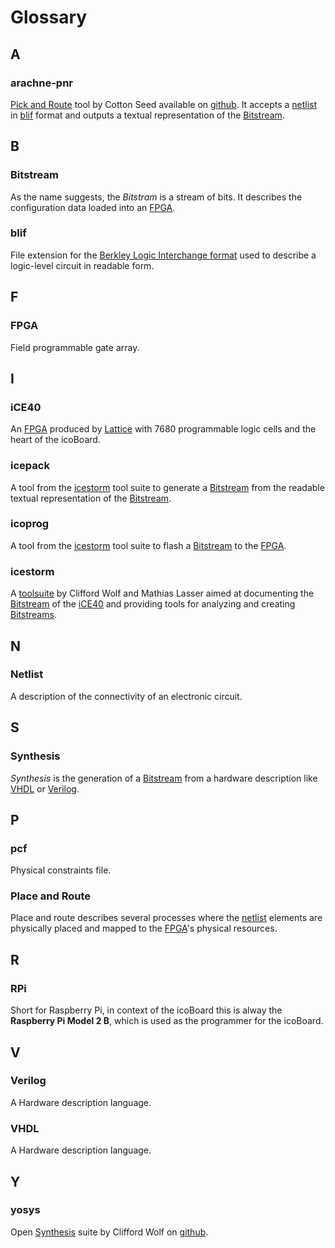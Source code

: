# Glossary

## A
### arachne-pnr
[Pick and Route](#Pick_and_Route) tool by Cotton Seed available on [github](https://github.com/cseed/arachne-pnr). It accepts a [netlist](#Netlist) in [blif](#blif) format and outputs a textual representation of the [Bitstream](#Bitstream).

## B

### Bitstream
As the name suggests, the *Bitstram* is a stream of bits. It describes the configuration data loaded into an [FPGA](#FPGA).

### blif
File extension for the [Berkley Logic Interchange format](https://www.ece.cmu.edu/~ee760/760docs/blif.pdf) used to describe a logic-level circuit in readable form.

## F

### FPGA
Field programmable gate array.

## I

### iCE40
An [FPGA](#FPGA) produced by [Lattice](http://www.latticesemi.com/Products/FPGAandCPLD/iCE40.aspx) with 7680 programmable logic cells and the heart of the icoBoard.

### icepack
A tool from the [icestorm](#icestorm) tool suite to generate a [Bitstream](#Bitstram) from the readable textual representation of the [Bitstream](#Bitstram).

### icoprog
A tool from the [icestorm](#icestorm) tool suite to flash a [Bitstream](#Bitstram) to the [FPGA](#FPGA).

### icestorm
A [toolsuite](http://www.clifford.at/icestorm/) by Clifford Wolf and Mathias Lasser aimed at documenting the [Bitstream](#Bitstram) of the [iCE40](#iCE40) and providing tools for analyzing and creating [Bitstreams](#Bitstram).

## N

### Netlist
A description of the connectivity of an electronic circuit.

## S

### Synthesis
*Synthesis* is the generation of a [Bitstream](#Bitstream) from a hardware description like [VHDL](#VHDL) or [Verilog](#Verilog).

## P

### pcf
Physical constraints file.

### Place and Route
Place and route describes several processes where the [netlist](#netlist) elements are physically placed and mapped to the [FPGA](#FPGA)'s physical resources.

## R

### RPi
Short for Raspberry Pi, in context of the icoBoard this is alway the **Raspberry Pi Model 2 B**, which is used as the programmer for the icoBoard.

## V

### Verilog
A Hardware description language.

### VHDL
A Hardware description language.

## Y

### yosys
Open [Synthesis](#Synthesis) suite by Clifford Wolf on [github](https://github.com/cliffordwolf/yosys).
